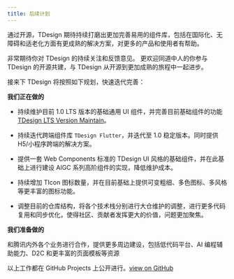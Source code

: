 ```yaml
---
title: 后续计划
---
```


通过开源，TDesign 期待持续打磨出更加完善易用的组件库，包括在国际化、无障碍和适老化方面有更成熟的解决方案，对更多的产品和使用者有帮助。

非常期待你对 TDesign 的持续关注和反馈意见。
更欢迎同道中人的你参与 TDesign 的开源共建，与 TDesign 从开源到更加成熟的旅程中一起进步。

接来下 TDesign 将按照如下规划，快速迭代完善：

**我们正在做的**

- 持续维护目前 1.0 LTS 版本的基础通用 UI 组件，并完善目前基础组件的功能 [TDesign LTS Version Maintain](https://github.com/orgs/Tencent/projects/1/views/35?sliceBy%5Bvalue%5D=Desktop)。

- 持续迭代跨端组件库 `TDesign Flutter`，并迭代至 1.0 稳定版本。同时提供H5/小程序跨端的解决方案。

- 提供一套 Web Components 标准的 TDesign UI 风格的基础组件，并在此基础上进行建设 AIGC 系列高阶组件的实现，降低维护成本。

- 持续增加 TIcon 图标数量，并在目前基础上提供可变粗细、多色图标、多风格等更丰富的图标功能。

- 调整目前的仓库结构，将各个技术栈分别进行大仓维护的调整，进行更多代码复用和同步优化，使得社区、贡献者发挥更大的价值，问题更加聚焦。

**我们准备做的**

和腾讯内外各个业务进行合作，提供更多周边建设，包括低代码平台、AI 编程辅助能力、D2C 和更丰富的页面模板等资源

以上工作都在 GitHub Projects 上公开进行。[view on GitHub](https://github.com/orgs/Tencent/projects/1)
